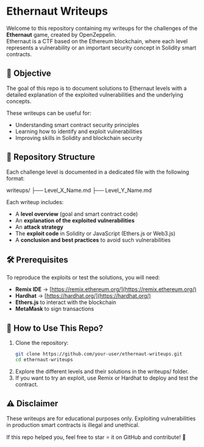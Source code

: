 # Ethernaut Writeups

Welcome to this repository containing my writeups for the challenges of the **Ethernaut** game, created by OpenZeppelin.  
Ethernaut is a CTF based on the Ethereum blockchain, where each level represents a vulnerability or an important security concept in Solidity smart contracts.

## 📌 Objective
The goal of this repo is to document solutions to Ethernaut levels with a detailed explanation of the exploited vulnerabilities and the underlying concepts.  

These writeups can be useful for:
- Understanding smart contract security principles  
- Learning how to identify and exploit vulnerabilities  
- Improving skills in Solidity and blockchain security  

## 📂 Repository Structure
Each challenge level is documented in a dedicated file with the following format:

writeups/ 
├── Level_X_Name.md 
├── Level_Y_Name.md 



Each writeup includes:
- A **level overview** (goal and smart contract code)
- An **explanation of the exploited vulnerabilities**
- An **attack strategy**
- The **exploit code** in Solidity or JavaScript (Ethers.js or Web3.js)
- A **conclusion and best practices** to avoid such vulnerabilities

## 🛠️ Prerequisites
To reproduce the exploits or test the solutions, you will need:
- **Remix IDE** → [https://remix.ethereum.org/](https://remix.ethereum.org/)
- **Hardhat** → [https://hardhat.org/](https://hardhat.org/)
- **Ethers.js** to interact with the blockchain
- **MetaMask** to sign transactions

## 🚀 How to Use This Repo?
1. Clone the repository:
   ```sh
   git clone https://github.com/your-user/ethernaut-writeups.git
   cd ethernaut-writeups
   ```
2. Explore the different levels and their solutions in the writeups/ folder.
3. If you want to try an exploit, use Remix or Hardhat to deploy and test the contract.

## ⚠️ Disclaimer
These writeups are for educational purposes only.
Exploiting vulnerabilities in production smart contracts is illegal and unethical.

If this repo helped you, feel free to star ⭐ it on GitHub and contribute! 🚀
